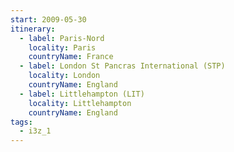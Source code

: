 ```yaml
---
start: 2009-05-30
itinerary:
  - label: Paris-Nord
    locality: Paris
    countryName: France
  - label: London St Pancras International (STP)
    locality: London
    countryName: England
  - label: Littlehampton (LIT)
    locality: Littlehampton
    countryName: England
tags:
  - i3z_1
---
```

